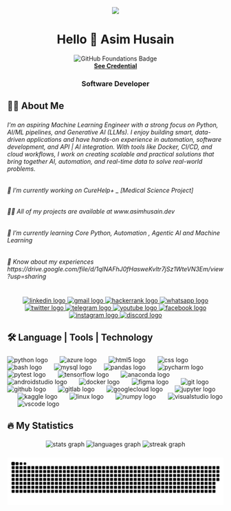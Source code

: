 <div align="center">
  <img height="349" src="https://camo.githubusercontent.com/99ecf5f5b85b87a20b05c27c35097010d8b608df1d69a979b683c42b52d22081/68747470733a2f2f6d656469612e6c6963646e2e636f6d2f646d732f696d6167652f443444313241514531696f504f466f4e5643772f61727469636c652d636f7665725f696d6167652d736872696e6b5f3630305f323030302f302f313637393038333734383034363f653d3231343734383336343726763d6265746126743d367041666236664f334749307558734c6d7a4b716c5a4e746c7638465a72737756514f44482d7072427659"  />
</div>

###

<h1 align="center">Hello 👋 Asim Husain</h1>

<div align="center">
  <img height="120" src="https://github.blog/wp-content/uploads/2024/11/github-foundations-certification.png?w=1024&resize=1024%2C1024" alt="GitHub Foundations Badge"/>
  <br>
  <a href="https://learn.microsoft.com/api/credentials/share/en-us/asimhisain-ai/AFAA28471679E673?sharingId=AF5276DA5CCA289D" target="_blank"><b>See Credential</b></a>
</div>

###

<h3 align="center">Software Developer</h3>

###

<h2 align="left">👩‍💻  About Me</h2>

###

<h6 align="left">I’m an aspiring Machine Learning Engineer with a strong focus on Python, AI/ML pipelines, and Generative AI (LLMs). I enjoy building smart, data-driven applications and have hands-on experience in automation, software development, and API | AI integration. With tools like Docker, CI/CD, and cloud workflows, I work on creating scalable and practical solutions that bring together AI, automation, and real-time data to solve real-world problems.</h6>

###

<h6 align="left">🔭 I’m currently working on CureHelp+ _ [Medical Science Project]</h6>

###

<h6 align="left">👨‍💻 All of my projects are available at www.asimhusain.dev</h6>

###

<h6 align="left">🌱 I’m currently learning Core Python, Automation , Agentic AI and Machine Learning</h6>

###

<h6 align="left">📄 Know about my experiences https://drive.google.com/file/d/1qlNAFhJ0fHasweKvltr7jSz1WteVN3Em/view?usp=sharing</h6>

###

<h1 align="left"></h1>

###

<div align="center">
  <a href="https://www.linkedin.com/in/asimhusain1-ai" target="_blank">
    <img src="https://raw.githubusercontent.com/maurodesouza/profile-readme-generator/master/src/assets/icons/social/linkedin/default.svg" width="50" height="30" alt="linkedin logo"  />
  </a>
  <a href="mailto:studyboyasim01@gmail.com" target="_blank">
    <img src="https://raw.githubusercontent.com/maurodesouza/profile-readme-generator/master/src/assets/icons/social/gmail/default.svg" width="50" height="30" alt="gmail logo"  />
  </a>
  <a href="href="https://www.leetcode.com/asimhusain01" target="_blank">
    <img src="https://raw.githubusercontent.com/maurodesouza/profile-readme-generator/master/src/assets/icons/social/hackerrank/default.svg" width="50" height="30" alt="hackerrank logo"  />
  </a>
  <a href="https://wa.me/917310647227" target="_blank">
    <img src="https://raw.githubusercontent.com/maurodesouza/profile-readme-generator/master/src/assets/icons/social/whatsapp/default.svg" width="50" height="30" alt="whatsapp logo"  />
  </a>
  <a href="https://twitter.com/a_simhusain" target="_blank">
    <img src="https://raw.githubusercontent.com/maurodesouza/profile-readme-generator/master/src/assets/icons/social/twitter/default.svg" width="50" height="30" alt="twitter logo"  />
  </a>
  <a href="https://t.me/whitelittlefoxx" target="_blank">
    <img src="https://raw.githubusercontent.com/maurodesouza/profile-readme-generator/master/src/assets/icons/social/telegram/default.svg" width="50" height="30" alt="telegram logo"  />
  </a>
  <a href="https://www.youtube.com/channel/UC6xOXS_ZLfbEOIUJyWds8gA" target="_blank">
    <img src="https://raw.githubusercontent.com/maurodesouza/profile-readme-generator/master/src/assets/icons/social/youtube/default.svg" width="50" height="30" alt="youtube logo"  />
  </a>
  <a href="https://fb.com/cryptofoxx" target="_blank">
    <img src="https://raw.githubusercontent.com/maurodesouza/profile-readme-generator/master/src/assets/icons/social/facebook/default.svg" width="50" height="30" alt="facebook logo"  />
  </a>
  <a href="https://instagram.com/_asim__husain_" target="_blank">
    <img src="https://raw.githubusercontent.com/maurodesouza/profile-readme-generator/master/src/assets/icons/social/instagram/default.svg" width="50" height="30" alt="instagram logo"  />
  </a>
  <a href="https://discord.com/users/a_simhusain" target="_blank">
    <img src="https://raw.githubusercontent.com/maurodesouza/profile-readme-generator/master/src/assets/icons/social/discord/default.svg" width="50" height="30" alt="discord logo"  />
  </a>
</div>

###

<p align="left"></p>

###

<h2 align="left">🛠 Language | Tools | Technology</h2>

###

<div align="left">
  <img src="https://cdn.jsdelivr.net/gh/devicons/devicon/icons/python/python-original.svg" height="25" alt="python logo"  />
  <img width="20" />
  <img src="https://cdn.jsdelivr.net/gh/devicons/devicon/icons/azure/azure-original.svg" height="25" alt="azure logo"  />
  <img width="20" />
  <img src="https://skillicons.dev/icons?i=html" height="25" alt="html5 logo"  />
  <img width="20" />
  <img src="https://cdn.jsdelivr.net/gh/devicons/devicon/icons/css3/css3-original.svg" height="25" alt="css logo"  />
  <img width="20" />
  <img src="https://cdn.jsdelivr.net/gh/devicons/devicon/icons/bash/bash-original.svg" height="25" alt="bash logo"  />
  <img width="20" />
  <img src="https://cdn.jsdelivr.net/gh/devicons/devicon/icons/mysql/mysql-original.svg" height="25" alt="mysql logo"  />
  <img width="20" />
  <img src="https://cdn.jsdelivr.net/gh/devicons/devicon/icons/pandas/pandas-original.svg" height="25" alt="pandas logo"  />
  <img width="20" />
  <img src="https://cdn.jsdelivr.net/gh/devicons/devicon/icons/pycharm/pycharm-original.svg" height="25" alt="pycharm logo"  />
  <img width="20" />
  <img src="https://cdn.jsdelivr.net/gh/devicons/devicon/icons/pytest/pytest-original.svg" height="25" alt="pytest logo"  />
  <img width="20" />
  <img src="https://cdn.jsdelivr.net/gh/devicons/devicon/icons/tensorflow/tensorflow-original.svg" height="25" alt="tensorflow logo"  />
  <img width="20" />
  <img src="https://cdn.jsdelivr.net/gh/devicons/devicon/icons/anaconda/anaconda-original.svg" height="25" alt="anaconda logo"  />
  <img width="20" />
  <img src="https://cdn.jsdelivr.net/gh/devicons/devicon/icons/androidstudio/androidstudio-original.svg" height="25" alt="androidstudio logo"  />
  <img width="20" />
  <img src="https://cdn.jsdelivr.net/gh/devicons/devicon/icons/docker/docker-original.svg" height="25" alt="docker logo"  />
  <img width="20" />
  <img src="https://cdn.jsdelivr.net/gh/devicons/devicon/icons/figma/figma-original.svg" height="25" alt="figma logo"  />
  <img width="20" />
  <img src="https://cdn.jsdelivr.net/gh/devicons/devicon/icons/git/git-original.svg" height="25" alt="git logo"  />
  <img width="20" />
  <img src="https://cdn.jsdelivr.net/gh/devicons/devicon/icons/github/github-original.svg" height="25" alt="github logo"  />
  <img width="20" />
  <img src="https://cdn.jsdelivr.net/gh/devicons/devicon/icons/gitlab/gitlab-original.svg" height="25" alt="gitlab logo"  />
  <img width="20" />
  <img src="https://cdn.jsdelivr.net/gh/devicons/devicon/icons/googlecloud/googlecloud-original.svg" height="25" alt="googlecloud logo"  />
  <img width="20" />
  <img src="https://cdn.jsdelivr.net/gh/devicons/devicon/icons/jupyter/jupyter-original.svg" height="25" alt="jupyter logo"  />
  <img width="20" />
  <img src="https://cdn.jsdelivr.net/gh/devicons/devicon/icons/kaggle/kaggle-original.svg" height="25" alt="kaggle logo"  />
  <img width="20" />
  <img src="https://cdn.jsdelivr.net/gh/devicons/devicon/icons/linux/linux-original.svg" height="25" alt="linux logo"  />
  <img width="20" />
  <img src="https://cdn.jsdelivr.net/gh/devicons/devicon/icons/numpy/numpy-original.svg" height="25" alt="numpy logo"  />
  <img width="20" />
  <img src="https://cdn.jsdelivr.net/gh/devicons/devicon/icons/visualstudio/visualstudio-plain.svg" height="25" alt="visualstudio logo"  />
  <img width="20" />
  <img src="https://cdn.jsdelivr.net/gh/devicons/devicon/icons/vscode/vscode-original.svg" height="25" alt="vscode logo"  />
</div>

###

<p align="left"></p>

###

<h2 align="left">🔥   My Statistics</h2>

###

<div align="center">
  <img src="https://github-readme-stats.vercel.app/api?username=asimhusain-ai&hide_title=false&hide_rank=false&show_icons=true&include_all_commits=true&count_private=true&disable_animations=false&theme=dracula&locale=en&hide_border=false&order=1&custom_title=Stats" height="193" alt="stats graph"  />
  <img src="https://github-readme-stats.vercel.app/api/top-langs?username=asimhusain-ai&locale=en&hide_title=false&layout=compact&card_width=320&langs_count=8&theme=dracula&hide_border=false&order=2&custom_title=Languages%20I%20know" height="193" alt="languages graph"  />
  <img src="https://streak-stats.demolab.com?user=asimhusain-ai&locale=en&mode=daily&theme=dracula&hide_border=false&border_radius=5&order=3" height="150" alt="streak graph"  />
</div>

###

<div align="center" bis_skin_checked="1">
    <picture align="center">
      <source media="(prefers-color-scheme: dark)" srcset="https://raw.githubusercontent.com/asimhusain-ai/asimhusain-ai/refs/heads/main/github-user-contribution.svg">
      <source media="(prefers-color-scheme: light)" srcset="https://raw.githubusercontent.com/asimhusain-ai/asimhusain-ai/refs/heads/main/github-user-contribution.svg">
      <img alt="github contribution grid snake animation" src="https://raw.githubusercontent.com/asimhusain-ai/asimhusain-ai/refs/heads/main/github-user-contribution.svg">
    </picture>
</div>
